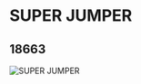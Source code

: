 # SUPER JUMPER
## 18663
![SUPER JUMPER](https://lc-www-live-s.legocdn.com/media/bricks/5/2/6093683.jpg)